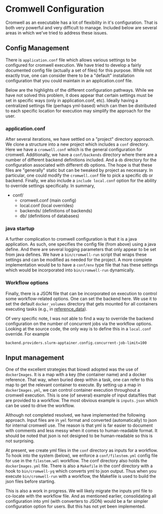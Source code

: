 # Cromwell Configuration
Cromwell as an executable has a lot of flexibility in it's configuration. That is both very powerful and very difficult to manage. Included below are several areas in which we've tried to address these issues.

## Config Management
There is `application.conf` file which allows various settings to be configured for cromwell execution. We have tried to develop a fairly documented config file (actually a set of files) for this purpose. While not exactly true, one can consider there to be a "default" installation configuration that you could maintain in an application.conf file. 

Below are the highlights of the different configuration pathways. While we have not solved this problem, it does appear that certain settings must be set in specific ways (only in application.conf, etc). Ideally having a centralized settings file (perhaps yml-based) which can then be distributed to each specific location for execution may simplify the approach for the user.

### application.conf
After several iterations, we have settled on a "project" directory approach. We clone a structure into a new project which includes a `conf` directory. Here we have a `cromwell.conf` which is the general configuration for cromwell. Additionally, we have a `conf/backends` directory where there are a number of different backend definitions included. And a `db` directory for the configuration associated with different db options. The hope is that these files are "generally" static but can be tweaked by project as necessary. In particular, one could modify the `cromwell.conf` file to pick a specific db or backend. Finally, we also include a `include local.conf` option for the ability to override settings specifically. In summary,

- conf/
  - cromwell.conf (main config)
  - local.conf (local overrides)
  - backends/ (definitions of backends)
  - db/ (definitions of databases)


### java startup
A further complication to cromwell configuration is that it is a java application. As such, one specifies the config file (from above) using a java define. And there are several logging parameters that only appear to be set from java defines. We have a `bin/cromwell-run` script that wraps these settings and can be modified as needed for the project. A more complete implementation would be to have a `conf/env` type file that has these settings which would be incorporated into `bin/cromwell-run` dynamically. 

### Workflow options
Finally, there is a JSON file that can be incorporated on execution to control some workflow-related options. One can set the backend here. We use it to set the default `docker_volumes` directory that gets mounted for all containers executing tasks (e.g., in [reference_data](reference_data.md)). 

Of very specific note, I was not able to find a way to override the backend configuration on the number of concurrent jobs via the workflow options. Looking at the source code, the only way is to define this in a `local.conf` override. For example
```
backend.providers.slurm-apptainer.config.concurrent-job-limit=100
```

## Input management
One of the excellent strategies that biowdl adopted was the use of `dockerImages`. It is a map with a key (the container name) and a docker reference. That way, when buried deep within a task, one can refer to this map to get the relevant container to execute. By setting up a map in `dockerImages.yml`, we can control container execution throughout a cromwell execution. This is one (of several) example of input data/files that are provided to a workflow. The most obvious example is `inputs.json` which can be used to drive the workflow.

Although not completed resolved, we have implemented the following approach. Input files are in `yml` format and converted (automatically) to json for internal cromwell use. The reason is that yml is far easier to document with comments and less messy when it comes to human-readable format. It should be noted that json is not designed to be human-readable so this is not surprising.

At present, we create yml files in the `conf` directory as inputs for a workflow. To hook into the system (below), we enforce a `conf/filestem.yml` config file for use in the `filestem.wdl` workflow. The conf directory also holds the `dockerImages.yml` file. There is also a `Makefile` in the conf directory with a hook to `bin/cromwell-yq` which converts yml to json output. Thus when you execute `bin/cromwell-run` with a workflow, the Makefile is used to build the json files before starting. 

This is also a work in progress. We will likely migrate the inputs yml file to co-locate with the workflow file. And as mentioned earlier, consolidating all configuration into yml (with converters to JSON) would be a far simpler configuration option for users. But this has not yet been implemented.


